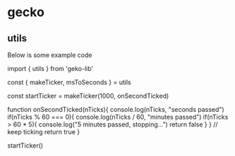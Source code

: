 # gecko

## utils

Below is some example code

import { utils } from 'geko-lib'

const { makeTicker, msToSeconds } = utils

const startTicker = makeTicker(1000, onSecondTicked)

function onSecondTicked(nTicks){
	console.log(nTicks, "seconds passed")
	if(nTicks % 60 === 0){
		console.log(nTicks / 60, "minutes passed")
		if(nTicks > 60 * 5){
		    console.log("5 minutes passed, stopping...")
			return false
		}
	}
	// keep ticking
	return true
}

startTicker()
